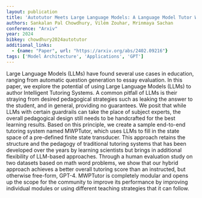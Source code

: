 ```yaml
---
layout: publication
title: 'Autotutor Meets Large Language Models: A Language Model Tutor With Rich Pedagogy And Guardrails'
authors: Sankalan Pal Chowdhury, Vilém Zouhar, Mrinmaya Sachan
conference: "Arxiv"
year: 2024
bibkey: chowdhury2024autotutor
additional_links:
  - {name: "Paper", url: "https://arxiv.org/abs/2402.09216"}
tags: ['Model Architecture', 'Applications', 'GPT']
---
```

Large Language Models (LLMs) have found several use cases in education,
ranging from automatic question generation to essay evaluation. In this paper,
we explore the potential of using Large Language Models (LLMs) to author
Intelligent Tutoring Systems. A common pitfall of LLMs is their straying from
desired pedagogical strategies such as leaking the answer to the student, and
in general, providing no guarantees. We posit that while LLMs with certain
guardrails can take the place of subject experts, the overall pedagogical
design still needs to be handcrafted for the best learning results. Based on
this principle, we create a sample end-to-end tutoring system named MWPTutor,
which uses LLMs to fill in the state space of a pre-defined finite state
transducer. This approach retains the structure and the pedagogy of traditional
tutoring systems that has been developed over the years by learning scientists
but brings in additional flexibility of LLM-based approaches. Through a human
evaluation study on two datasets based on math word problems, we show that our
hybrid approach achieves a better overall tutoring score than an instructed,
but otherwise free-form, GPT-4. MWPTutor is completely modular and opens up the
scope for the community to improve its performance by improving individual
modules or using different teaching strategies that it can follow.

